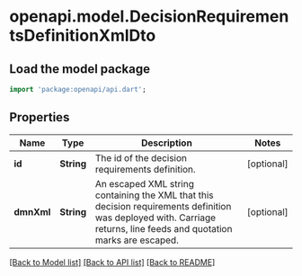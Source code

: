 # openapi.model.DecisionRequirementsDefinitionXmlDto

## Load the model package
```dart
import 'package:openapi/api.dart';
```

## Properties
Name | Type | Description | Notes
------------ | ------------- | ------------- | -------------
**id** | **String** | The id of the decision requirements definition. | [optional] 
**dmnXml** | **String** | An escaped XML string containing the XML that this decision requirements definition was deployed with. Carriage returns, line feeds and quotation marks are escaped. | [optional] 

[[Back to Model list]](../README.md#documentation-for-models) [[Back to API list]](../README.md#documentation-for-api-endpoints) [[Back to README]](../README.md)


